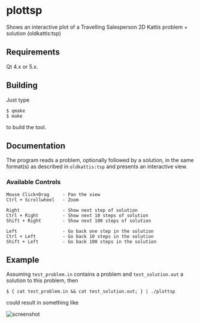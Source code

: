 plottsp
=======

Shows an interactive plot of a Travelling Salesperson 2D Kattis
problem + solution (oldkattis:tsp)

Requirements
------------
Qt 4.x or 5.x.

Building
--------
Just type

    $ qmake
    $ make

to build the tool.

Documentation
-------------
The program reads a problem, optionally followed by a solution,
in the same format(s) as described in `oldkattis:tsp` and presents
an interactive view.

### Available Controls
    Mouse Click+Drag     - Pan the view
    Ctrl + Scrollwheel   - Zoom

    Right                - Show next step of solution
    Ctrl + Right         - Show next 10 steps of solution
    Shift + Right        - Show next 100 steps of solution

    Left                 - Go back one step in the solution
    Ctrl + Left          - Go back 10 steps in the solution
    Shift + Left         - Go back 100 steps in the solution

Example
-------
Assuming `test_problem.in` contains a problem and `test_solution.out`
a solution to this problem, then

    $ { cat test_problem.in && cat test_solution.out; } | ./plottsp

could result in something like

![screenshot][plottsp]

[plottsp]: https://raw.github.com/estan/plottsp/master/plottsp.png "Example view from plottsp"
